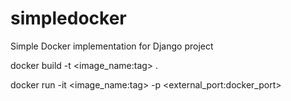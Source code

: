 # simpledocker
Simple Docker implementation for Django project

docker build -t <image_name:tag> .

docker run -it <image_name:tag> -p <external_port:docker_port>
